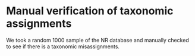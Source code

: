 # Manual verification of taxonomic assignments
We took a random 1000 sample of the NR database and manually checked to see if there is a taxonomic misassignments.

 